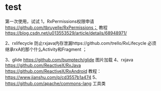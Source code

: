 # test
第一次使用，试试
1，RxPermissions权限申请 https://github.com/tbruyelle/RxPermissions；
   教程 https://blog.csdn.net/u013553529/article/details/68948971/
   
2、rxlifecycle 防止rxjava内存泄漏https://github.com/trello/RxLifecycle 
   必须继承rxA的那个什么Activity和Fragment ；
   
3、glide https://github.com/bumptech/glide   图片加载
4、rxjava  
         https://github.com/ReactiveX/RxJava 
         https://github.com/ReactiveX/RxAndroid 
         教程： https://www.jianshu.com/p/cd3557b1a474
5、https://github.com/apache/commons-lang  工具类  
